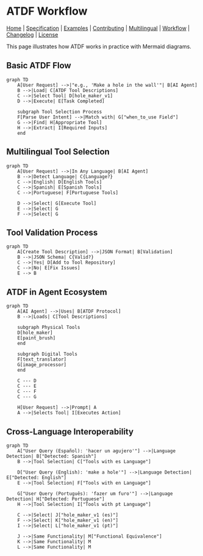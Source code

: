 # ATDF Workflow

[Home](index.md) | [Specification](specification.md) | [Examples](examples.md) | [Contributing](contributing.md) | [Multilingual](multilingual.md) | [Workflow](workflow.md) | [Changelog](changelog.md) | [License](license.md)

This page illustrates how ATDF works in practice with Mermaid diagrams.

## Basic ATDF Flow

```mermaid
graph TD
    A[User Request] -->|"e.g., 'Make a hole in the wall'"| B[AI Agent]
    B -->|Load| C[ATDF Tool Descriptions]
    C -->|Select Tool| D[hole_maker_v1]
    D -->|Execute| E[Task Completed]
    
    subgraph Tool Selection Process
    F[Parse User Intent] -->|Match with| G["when_to_use Field"]
    G -->|Find| H[Appropriate Tool]
    H -->|Extract| I[Required Inputs]
    end
```

## Multilingual Tool Selection

```mermaid
graph TD
    A[User Request] -->|In Any Language| B[AI Agent]
    B -->|Detect Language| C{Language?}
    C -->|English| D[English Tools]
    C -->|Spanish| E[Spanish Tools]
    C -->|Portuguese| F[Portuguese Tools]
    
    D -->|Select| G[Execute Tool]
    E -->|Select| G
    F -->|Select| G
```

## Tool Validation Process

```mermaid
graph TD
    A[Create Tool Description] -->|JSON Format| B[Validation]
    B -->|JSON Schema| C{Valid?}
    C -->|Yes| D[Add to Tool Repository]
    C -->|No| E[Fix Issues]
    E --> B
```

## ATDF in Agent Ecosystem

```mermaid
graph TD
    A[AI Agent] -->|Uses| B[ATDF Protocol]
    B -->|Loads| C[Tool Descriptions]
    
    subgraph Physical Tools
    D[hole_maker]
    E[paint_brush]
    end
    
    subgraph Digital Tools
    F[text_translator]
    G[image_processor]
    end
    
    C --- D
    C --- E
    C --- F
    C --- G
    
    H[User Request] -->|Prompt| A
    A -->|Selects Tool| I[Executes Action]
```

## Cross-Language Interoperability

```mermaid
graph TD
    A["User Query (Español): 'hacer un agujero'"] -->|Language Detection| B["Detected: Spanish"]
    B -->|Tool Selection| C["Tools with es Language"]
    
    D["User Query (English): 'make a hole'"] -->|Language Detection| E["Detected: English"]
    E -->|Tool Selection| F["Tools with en Language"]
    
    G["User Query (Português): 'fazer um furo'"] -->|Language Detection| H["Detected: Portuguese"]
    H -->|Tool Selection| I["Tools with pt Language"]
    
    C -->|Select| J["hole_maker_v1 (es)"]
    F -->|Select| K["hole_maker_v1 (en)"]
    I -->|Select| L["hole_maker_v1 (pt)"]
    
    J -->|Same Functionality| M["Functional Equivalence"]
    K -->|Same Functionality| M
    L -->|Same Functionality| M
``` 